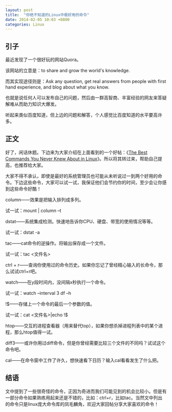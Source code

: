 ```yaml
---
layout: post
title:  "你绝不知道的Linux中极好用的命令"
date: 2014-02-05 10:03 +0800
categories: Linux 
---
```


## 引子 

最近发现了一个很好玩的网站Quora。

该网站的立意是：to share and grow the world's knowledge.

而其实现途径则是：Ask any question, get real answers from people with
first hand experience, and blog about what you know.

也就是说任何人可以发布自己的问题，然后由一群高智商、丰富经验的网友来答疑解难从而助力知识大爆发。

听起来类似百度知道，但上边的问题和解答，个人感觉比百度知道的水平要高许多。

## 正文 

好了，闲话休题。下边来为大家介绍在上面看到的一个好帖：《[The Best Commands You Never Knew About in Linux](http://www.quora.com/Jordan-Goldman-4/Posts/The-Best-Commands-You-Never-Knew-About-in-Linux?srid=toPT&share=1 "The Best Commands You Never Knew About in Linux")》。所以将其转过来，帮助自己提高，也推荐给大家。

大家不得不承认，即使是最好的系统管理员也可能从未听说过一到两个好用的命令。下边这些命令，大家可以试一试，我保证他们会节约你的时间，至少会让你感到这些命令好酷！

column——效果是把输入排列成多列。

试一试：mount | column –t

dstat——系统集成检测。快速地告诉你CPU、硬盘、带宽的使用情况等等。

试一试：dstat -a

tac——cat命令的逆操作。将输出保存成一个文件。

试一试：tac \<文件名\>

ctrl + r——查询你使用过的命令历史。如果你忘记了曾经精心输入的长命令，那么试试ctrl+r吧。

watch——在y段时间内，没间隔x秒执行一个命令。

试一试：watch –interval 3 df –h

!\$——存储上一个命令的最后一个参数的值。

试一试：cat \<文件名\>|echo !\$

htop——交互的进程查看器（用来替代top），如果你想杀掉进程列表中的某个进程，那么htop值得一试。

diff3——或许你用过diff命令，但是你曾经需要比较三个文件的不同吗？试试这个命令吧。

cal——在命令窗中工作了许久，想快速看下日历？输入cal看看发生了什么把。

## 结语 

文中提到了一些很奇怪的命令，正因为奇进而我们可能见到的机会比较小。但是有一部分命令如果熟练用起来还是不错的，比如：ctrl+r，比如tac。当然文中列出的命令只是linux庞大命令库的凤毛麟角，欢迎大家回帖分享大家喜欢的命令！
